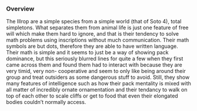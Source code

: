 
### Overview

The Illrop are a simple species from a simple world (that of Soto 4), total simpletons.  What separates them from animal life is just one feature of free will which make them hard to ignore, and that is their tendency to solve math problems using inscriptions without much communication.  Their math symbols are but dots, therefore they are able to have written language.  Their math is simple and it seems to just be a way of showing pack dominance, but this seriously blurred lines for quite a few when they first came across them and found them had to interact with because they are very timid, very non- cooperative and seem to only like being around their group and treat outsiders as some dangerous stuff to avoid.  Still, they show many features of intelligence such as how their pack mentality is mixed with all matter of incredibly ornate ornamentation and their tendancy to walk on top of each other to scale cliffs or get to food that even their elongated bodies couldn’t normally access.
